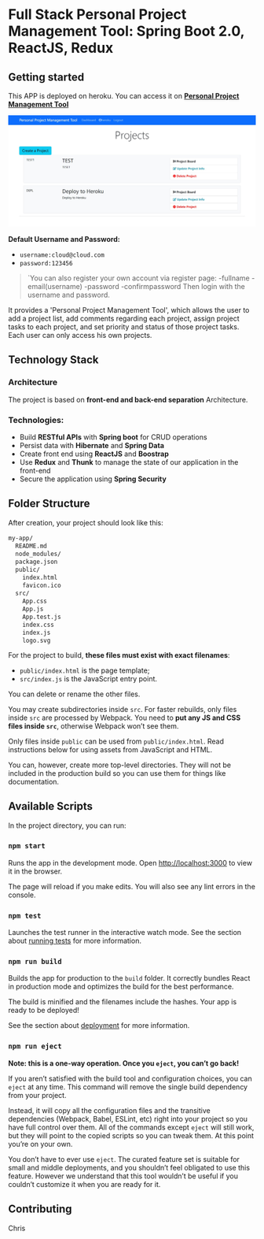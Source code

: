 # Full Stack Personal Project Management Tool: Spring Boot 2.0, ReactJS, Redux

## Getting started

This APP is deployed on heroku. You can access it on  **[Personal Project Management Tool](https://personalprojectmanagementtools.herokuapp.com/)**

![请选择超清](https://raw.githubusercontent.com/ZhouMeng1998/IMG/main/Snipaste_2022-08-08_17-16-45.jpg)

**Default Username and Password:**

- `username:cloud@cloud.com`	
- `password:123456`

> `You can also register your own account via register page:
>  -fullname
>  -email(username)
>  -password
>  -confirmpassword
> Then login with the username and password.

It provides a 'Personal Project Management Tool', which allows the user to add a project list, add comments regarding each project, assign project tasks to each project, and set priority and status of those project tasks. Each user can only access his own projects.


## Technology Stack

### Architecture

The project is based on **front-end and back-end separation** Architecture. 

### Technologies:

- Build **RESTful APIs** with **Spring boot** for CRUD operations
- Persist data with **Hibernate** and **Spring Data**
- Create front end using **ReactJS** and **Boostrap**
- Use **Redux** and **Thunk** to manage the state of our application in the front-end
- Secure the application using **Spring Security**

## Folder Structure

After creation, your project should look like this:

```
my-app/
  README.md
  node_modules/
  package.json
  public/
    index.html
    favicon.ico
  src/
    App.css
    App.js
    App.test.js
    index.css
    index.js
    logo.svg
```

For the project to build, **these files must exist with exact filenames**:

- `public/index.html` is the page template;
- `src/index.js` is the JavaScript entry point.

You can delete or rename the other files.

You may create subdirectories inside `src`. For faster rebuilds, only files inside `src` are processed by Webpack.
You need to **put any JS and CSS files inside `src`**, otherwise Webpack won’t see them.

Only files inside `public` can be used from `public/index.html`.
Read instructions below for using assets from JavaScript and HTML.

You can, however, create more top-level directories.
They will not be included in the production build so you can use them for things like documentation.

## Available Scripts

In the project directory, you can run:

### `npm start`

Runs the app in the development mode.
Open [http://localhost:3000](http://localhost:3000/) to view it in the browser.

The page will reload if you make edits.
You will also see any lint errors in the console.

### `npm test`

Launches the test runner in the interactive watch mode.
See the section about [running tests](https://github.com/AgileIntelligence/AgileIntPPMTool/tree/master/ppmtool-react-client#running-tests) for more information.

### `npm run build`

Builds the app for production to the `build` folder.
It correctly bundles React in production mode and optimizes the build for the best performance.

The build is minified and the filenames include the hashes.
Your app is ready to be deployed!

See the section about [deployment](https://github.com/AgileIntelligence/AgileIntPPMTool/tree/master/ppmtool-react-client#deployment) for more information.

### `npm run eject`

**Note: this is a one-way operation. Once you `eject`, you can’t go back!**

If you aren’t satisfied with the build tool and configuration choices, you can `eject` at any time. This command will remove the single build dependency from your project.

Instead, it will copy all the configuration files and the transitive dependencies (Webpack, Babel, ESLint, etc) right into your project so you have full control over them. All of the commands except `eject` will still work, but they will point to the copied scripts so you can tweak them. At this point you’re on your own.

You don’t have to ever use `eject`. The curated feature set is suitable for small and middle deployments, and you shouldn’t feel obligated to use this feature. However we understand that this tool wouldn’t be useful if you couldn’t customize it when you are ready for it.

## Contributing

Chris